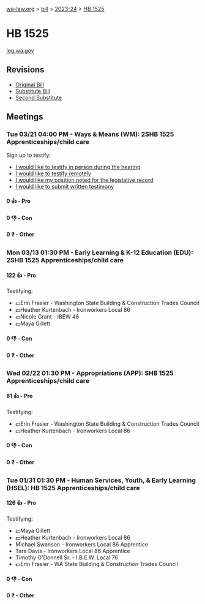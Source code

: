 [wa-law.org](/) > [bill](/bill/) > [2023-24](/bill/2023-24/) > [HB 1525](/bill/2023-24/hb/1525/)

# HB 1525
[leg.wa.gov](https://app.leg.wa.gov/billsummary?BillNumber=1525&Year=2023&Initiative=false)

## Revisions
* [Original Bill](1/)
* [Substitute Bill](S/)
* [Second Substitute](S2/)

## Meetings
### Tue 03/21 04:00 PM - Ways & Means (WM): 2SHB 1525 Apprenticeships/child care
Sign up to testify:
* [I would like to testify in person during the hearing](https://app.leg.wa.gov/csi/Testifier/Add?chamber=House&mId=31090&aId=154104&caId=22414&tId=1)
* [I would like to testify remotely](https://app.leg.wa.gov/csi/Testifier/Add?chamber=House&mId=31090&aId=154104&caId=22414&tId=2)
* [I would like my position noted for the legislative record](https://app.leg.wa.gov/csi/Testifier/Add?chamber=House&mId=31090&aId=154104&caId=22414&tId=3)
* [I would like to submit written testimony](https://app.leg.wa.gov/csi/Testifier/Add?chamber=House&mId=31090&aId=154104&caId=22414&tId=4)

#### 0 👍 - Pro

#### 0 👎 - Con

#### 0 ❓ - Other

### Mon 03/13 01:30 PM - Early Learning & K-12 Education (EDU): 2SHB 1525 Apprenticeships/child care
#### 122 👍 - Pro
Testifying:
* 💵Erin Frasier - Washington State Building & Construction Trades Council
* 💵Heather Kurtenbach - Ironworkers Local 86
* 💵Nicole Grant - IBEW 46
* 💵Maya Gillett

#### 0 👎 - Con

#### 0 ❓ - Other

### Wed 02/22 01:30 PM - Appropriations (APP): SHB 1525 Apprenticeships/child care
#### 81 👍 - Pro
Testifying:
* 💵Erin Frasier - Washington State Building & Construction Trades Council
* 💵Heather Kurtenbach - Ironworkers Local 86

#### 0 👎 - Con

#### 0 ❓ - Other

### Tue 01/31 01:30 PM - Human Services, Youth, & Early Learning (HSEL): HB 1525 Apprenticeships/child care
#### 126 👍 - Pro
Testifying:
* 💵Maya Gillett
* 💵Heather Kurtenbach - Ironworkers Local 86
* Michael Swanson - Ironworkers Local 86 Apprentice
* Tara Davis - Ironworkers Local 86 Apprentice
* Timothy O'Donnell Sr. - I.B.E.W. Local 76
* 💵Erin Frasier - WA State Building & Construction Trades Council

#### 0 👎 - Con

#### 0 ❓ - Other
